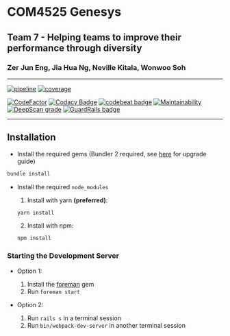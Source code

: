 # COM4525 Genesys

## Team 7 - Helping teams to improve their performance through diversity

### Zer Jun Eng, Jia Hua Ng, Neville Kitala, Wonwoo Soh

---

[![pipeline](https://git.shefcompsci.org.uk/com4525-2019-20/team07/project/badges/master/pipeline.svg)](https://git.shefcompsci.org.uk/com4525-2019-20/team07/project/pipelines)
[![coverage](https://git.shefcompsci.org.uk/com4525-2019-20/team07/project/badges/master/coverage.svg)](https://git.shefcompsci.org.uk/com4525-2019-20/team07/project/-/jobs)

[![CodeFactor](https://www.codefactor.io/repository/github/juneezee/project/badge)](https://www.codefactor.io/repository/github/juneezee/project)
[![Codacy Badge](https://api.codacy.com/project/badge/Grade/d609b36fd4534ca48d8c86e762fa0d51)](https://www.codacy.com/manual/Juneezee/project?utm_source=github.com&amp;utm_medium=referral&amp;utm_content=Juneezee/project&amp;utm_campaign=Badge_Grade)
[![codebeat badge](https://codebeat.co/badges/01195a38-ef45-42b3-a609-14d65e55a40c)](https://codebeat.co/projects/github-com-juneezee-project-master)
[![Maintainability](https://api.codeclimate.com/v1/badges/15caec6bd7c9484d2e75/maintainability)](https://codeclimate.com/github/Juneezee/project/maintainability)
[![DeepScan grade](https://deepscan.io/api/teams/5941/projects/8683/branches/108632/badge/grade.svg)](https://deepscan.io/dashboard#view=project&tid=5941&pid=8683&bid=108632)
[![GuardRails badge](https://badges.guardrails.io/Juneezee/project.svg?token=0bd329499a2c2a192e32591c66cecebdd048f143cadbead5c2ade1248d7d8cee&provider=github)](https://dashboard.guardrails.io/default/gh/Juneezee/project)

---
## Installation
- Install the required gems (Bundler 2 required, see [here](https://bundler.io/v2.0/guides/bundler_2_upgrade.html) 
  for upgrade guide)
```bash
bundle install
```

- Install the required `node_modules`
    1. Install with yarn **(preferred)**:
    ```bash
    yarn install
    ```

    2. Install with npm:
    ```bash
    npm install
    ```

### Starting the Development Server
- Option 1:
    1. Install the [foreman](https://github.com/ddollar/foreman) gem 
    2. Run `foreman start`
    
- Option 2:
    1. Run `rails s` in a terminal session
    2. Run `bin/webpack-dev-server` in another terminal session
